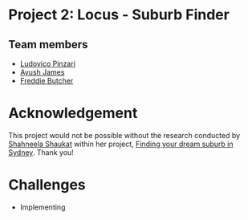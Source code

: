 # Project 2: Locus - Suburb Finder

## Team members
- [Ludovico Pinzari](https://github.com/lpinzari)
- [Ayush James](https://github.com/iwishjames)
- [Freddie Butcher](https://github.com/freddiebutcher)


# Acknowledgement
This project would not be possible without the research conducted by [Shahneela Shaukat](https://www.linkedin.com/in/shahneela-shaukat/) within her project, [Finding your dream suburb in Sydney](http://res.cloudinary.com/general-assembly-profiles/image/upload/v1550727233/wlmhp4pbnl5rxupkfzrn.pdf).
Thank you!


# Challenges
- Implementing

